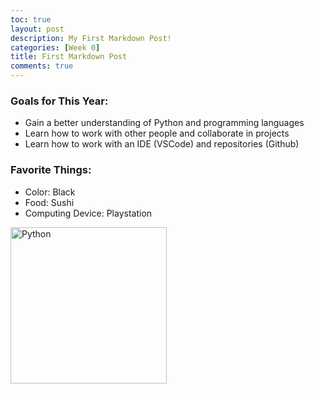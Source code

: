 ```yaml
---
toc: true
layout: post
description: My First Markdown Post!
categories: [Week 0]
title: First Markdown Post
comments: true
---
```





### Goals for This Year:
- Gain a better understanding of Python and programming languages
- Learn how to work with other people and collaborate in projects
- Learn how to work with an IDE (VSCode) and repositories (Github)


### Favorite Things:
- Color: Black
- Food: Sushi
- Computing Device: Playstation


<img src="https://www.pngall.com/wp-content/uploads/5/Python-PNG-HD-Image.png" width = "250" alt = "Python">
